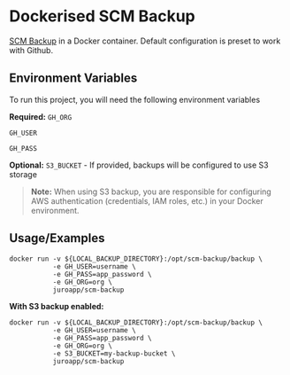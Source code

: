 # Dockerised SCM Backup

[SCM Backup](https://scm-backup.org/) in a Docker container. Default configuration is preset to work with Github.

## Environment Variables

To run this project, you will need the following environment variables

**Required:**
`GH_ORG`

`GH_USER`

`GH_PASS`

**Optional:**
`S3_BUCKET` - If provided, backups will be configured to use S3 storage

> **Note:** When using S3 backup, you are responsible for configuring AWS authentication (credentials, IAM roles, etc.) in your Docker environment.

## Usage/Examples

```shell
docker run -v ${LOCAL_BACKUP_DIRECTORY}:/opt/scm-backup/backup \
           -e GH_USER=username \
           -e GH_PASS=app_password \
           -e GH_ORG=org \
           juroapp/scm-backup
```

**With S3 backup enabled:**
```shell
docker run -v ${LOCAL_BACKUP_DIRECTORY}:/opt/scm-backup/backup \
           -e GH_USER=username \
           -e GH_PASS=app_password \
           -e GH_ORG=org \
           -e S3_BUCKET=my-backup-bucket \
           juroapp/scm-backup
```
